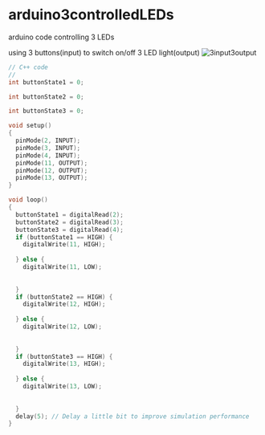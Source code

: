 # arduino3controlledLEDs
arduino code controlling 3 LEDs 

using 3 buttons(input) to switch on/off 3 LED light(output)
![3input3output](https://github.com/user-attachments/assets/8b2209ce-a80f-4731-b0ce-2595d5e591a1)

```cpp
// C++ code
//
int buttonState1 = 0;

int buttonState2 = 0;

int buttonState3 = 0;

void setup()
{
  pinMode(2, INPUT);
  pinMode(3, INPUT);
  pinMode(4, INPUT);
  pinMode(11, OUTPUT);
  pinMode(12, OUTPUT);
  pinMode(13, OUTPUT);
}

void loop()
{
  buttonState1 = digitalRead(2);
  buttonState2 = digitalRead(3);
  buttonState3 = digitalRead(4);
  if (buttonState1 == HIGH) {
    digitalWrite(11, HIGH);
    
  } else {
    digitalWrite(11, LOW);
     
   
  }
  if (buttonState2 == HIGH) {
    digitalWrite(12, HIGH);
    
  } else {
    digitalWrite(12, LOW);
     
   
  }
  if (buttonState3 == HIGH) {
    digitalWrite(13, HIGH);
    
  } else {
    digitalWrite(13, LOW);
     
   
  }
  delay(5); // Delay a little bit to improve simulation performance
}
```
